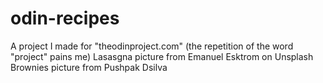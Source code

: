 # odin-recipes
A project I made for "theodinproject.com" (the repetition of the word "project" pains me)
Lasasgna picture from Emanuel Esktrom on Unsplash
Brownies picture from Pushpak Dsilva
